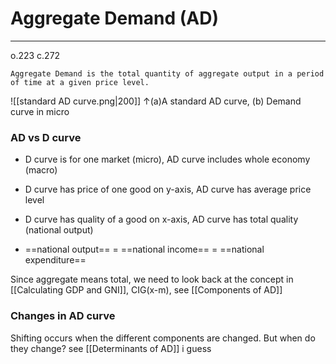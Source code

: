 # Aggregate Demand (AD)
---
o.223 c.272
```ad-definition
Aggregate Demand is the total quantity of aggregate output in a period of time at a given price level.
```

![[standard AD curve.png|200]]
↑(a)A standard AD curve, (b) Demand curve in micro

### AD vs D curve
- D curve is for one market (micro), AD curve includes whole economy (macro)
- D curve has price of one good on y-axis, AD curve has average price level 
- D curve has quality of a good on x-axis, AD curve has total quality (national output)

- ==national output== = ==national income== = ==national expenditure==

Since aggregate means total, we need to look back at the concept in [[Calculating GDP and GNI]], CIG(x-m), see [[Components of AD]]

### Changes in AD curve
Shifting occurs when the different components are changed.
But when do they change? see [[Determinants of AD]] i guess